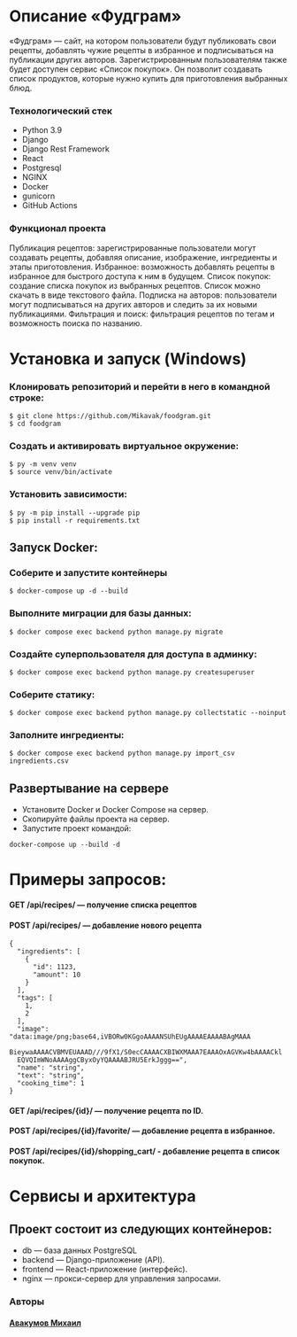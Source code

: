 # Описание «Фудграм»

«Фудграм» — сайт, на котором пользователи будут публиковать свои рецепты,
добавлять чужие рецепты в избранное и подписываться на публикации других
авторов. Зарегистрированным пользователям также будет доступен сервис
«Список покупок». Он позволит создавать список продуктов,
которые нужно купить для приготовления выбранных блюд.


### Технологический стек 
- Python 3.9  
- Django  
- Django Rest Framework
- React
- Postgresql
- NGINX
- Docker
- gunicorn
- GitHub Actions


### Функционал проекта
Публикация рецептов: зарегистрированные пользователи могут создавать рецепты, добавляя описание, изображение, ингредиенты и этапы приготовления.
Избранное: возможность добавлять рецепты в избранное для быстрого доступа к ним в будущем.
Список покупок: создание списка покупок из выбранных рецептов. Список можно скачать в виде текстового файла.
Подписка на авторов: пользователи могут подписываться на других авторов и следить за их новыми публикациями.
Фильтрация и поиск: фильтрация рецептов по тегам и возможность поиска по названию.


# Установка и запуск (Windows)
### Клонировать репозиторий и перейти в него в командной строке:
```
$ git clone https://github.com/Mikavak/foodgram.git
$ cd foodgram
```

### Cоздать и активировать виртуальное окружение:
```
$ py -m venv venv
$ source venv/bin/activate
```

### Установить зависимости:
```
$ py -m pip install --upgrade pip
$ pip install -r requirements.txt
```

## Запуск Docker:
### Соберите и запустите контейнеры
```
$ docker-compose up -d --build
```

### Выполните миграции для базы данных:
```
$ docker compose exec backend python manage.py migrate
```

### Создайте суперпользователя для доступа в админку:
```
$ docker compose exec backend python manage.py createsuperuser
```

### Соберите статику:
```
$ docker compose exec backend python manage.py collectstatic --noinput

```

### Заполните ингредиенты:
```
$ docker compose exec backend python manage.py import_csv ingredients.csv
```

## Развертывание на сервере
- Установите Docker и Docker Compose на сервер.
- Скопируйте файлы проекта на сервер.
- Запустите проект командой:
```
docker-compose up --build -d
```

# Примеры запросов:

#### GET /api/recipes/ — получение списка рецептов

#### POST /api/recipes/ — добавление нового рецепта
```
{
  "ingredients": [
    {
      "id": 1123,
      "amount": 10
    }
  ],
  "tags": [
    1,
    2
  ],
  "image": "data:image/png;base64,iVBORw0KGgoAAAANSUhEUgAAAAEAAAABAgMAAA
  BieywaAAAACVBMVEUAAAD///9fX1/S0ecCAAAACXBIWXMAAA7EAAAOxAGVKw4bAAAACkl
  EQVQImWNoAAAAggCByxOyYQAAAABJRU5ErkJggg==",
  "name": "string",
  "text": "string",
  "cooking_time": 1
}
```

#### GET /api/recipes/{id}/ — получение рецепта по ID.

#### POST /api/recipes/{id}/favorite/ — добавление рецепта в избранное.

#### POST /api/recipes/{id}/shopping_cart/ - добавление рецепта в список покупок. 

# Сервисы и архитектура

## Проект состоит из следующих контейнеров:

- db — база данных PostgreSQL
- backend — Django-приложение (API).
- frontend — React-приложение (интерфейс).
- nginx — прокси-сервер для управления запросами.


### Авторы
####   [Авакумов Михаил](https://github.com/Mikavak)